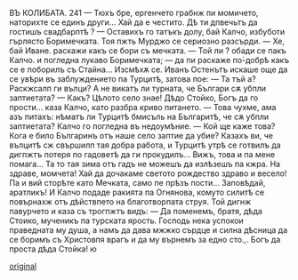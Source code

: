 ﻿ВЪ КОЛИБАТА.
241
— Тюхъ бре, ергенчето грабнж пи момичето, наторихте се единъ други... Хай да е честито. Дѣ ти дпвечьтъ да гостишъ свадбарптѣ ?
— Оставихъ го татъкъ долу, бай Калчо, избуботи гърлясто Боримечката.
Тоя пжть Мурджо се сериозно разсърди.
— Хе, бай Иване. раскажи какъ се бори съ мечката.
— Той ли ? обади се пакъ Калчо. и погледна лукаво Боримечката; — да пи раскаже по́-добрѣ какъ се е поборилъ съ Стайна...
Изсмѣхѫ се. Иванъ Остенътъ искаше още да се увѣри въ заблуждението па Турцитѣ, затова пое: — Та тъй а? Раскжсалп ги вълци? А не викатъ ли турната, че Българи сѫ убпли заптиетата?
— Какъ? Цѣлото село знае! Дѣдо Стойко, Богъ да го прости... каза Калчо, като разбра криво питането.
— Това чухме, ама азъ питахъ: нѣматъ ли Турцитѣ бмисъль на Българитѣ, че сѫ убпли заптиетата?
Калчо го погледна въ недоумѣние.
— Кой ще каже това? Кога е било Българинъ отъ наше село заптие да убие? Казахъ ви, че вълцитѣ сж свършилп тая добра работа, и Турцитѣ утрѣ се готвилъ да дигпжтъ потеря по гадоветѣ да ги прокудилъ... Вижъ, това и па мене помага... Та то тая зима отъ гадъ не можешъ да излѣзешъ па кжра. На здраве, момчета! Хай да дочакаме светото рождество здраво и весело! Па и вий сторѣте като Мечката, само пе прѣзъ пости... Заповѣдай, аратликъ! И Калчо подаде ракията па Огнянова, комуто силитѣ се повърнахж отъ дѣйствпето на благотворпата струя. Той дигнж павурчето и каза съ трогпжтъ видъ:
— Да поменемъ, братя, дѣда Стоико, мученикъ па турската ярость. Господь нека успокои праведната му душа, а намъ да дава мжжко сърдце и силна дѣсница да се боримъ съ Христовпя врагъ и да му върнемъ за едно сто.,. Богъ да проста дѣда Стойка!
ю

[original](images/272.jpg)